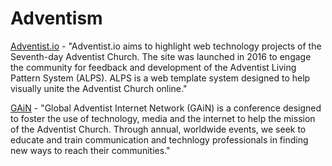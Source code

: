 # Adventism

[Adventist.io](https://www.adventist.io/) - "Adventist.io aims to highlight web technology projects of the Seventh-day Adventist Church. The site was launched in 2016 to engage the community for feedback and development of the Adventist Living Pattern System \(ALPS\). ALPS is a web template system designed to help visually unite the Adventist Church online."

[GAiN](https://gain.adventist.org/) - "Global Adventist Internet Network \(GAiN\) is a conference designed to foster the use of technology, media and the internet to help the mission of the Adventist Church. Through annual, worldwide events, we seek to educate and train communication and technlogy professionals in finding new ways to reach their communities."

